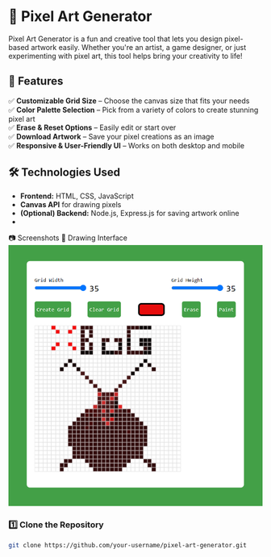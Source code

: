 # 🎨 Pixel Art Generator  

Pixel Art Generator is a fun and creative tool that lets you design pixel-based artwork easily. Whether you're an artist, a game designer, or just experimenting with pixel art, this tool helps bring your creativity to life!  

## 🚀 Features  
✅ **Customizable Grid Size** – Choose the canvas size that fits your needs  
✅ **Color Palette Selection** – Pick from a variety of colors to create stunning pixel art  
✅ **Erase & Reset Options** – Easily edit or start over  
✅ **Download Artwork** – Save your pixel creations as an image  
✅ **Responsive & User-Friendly UI** – Works on both desktop and mobile  

## 🛠 Technologies Used  
- **Frontend:** HTML, CSS, JavaScript  
- **Canvas API** for drawing pixels  
- **(Optional) Backend:** Node.js, Express.js for saving artwork online
- 
📷 Screenshots
🎨 Drawing Interface
![](image.png)


### 1️⃣ Clone the Repository  
```sh
git clone https://github.com/your-username/pixel-art-generator.git

